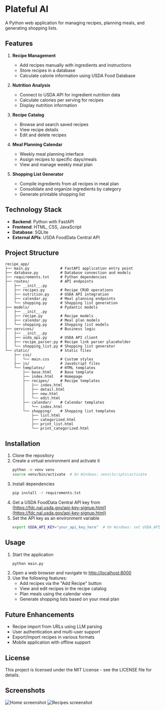 # Plateful AI

A Python web application for managing recipes, planning meals, and generating shopping lists.

## Features

1. **Recipe Management**
   - Add recipes manually with ingredients and instructions
   - Store recipes in a database
   - Calculate calorie information using USDA Food Database

2. **Nutrition Analysis**
   - Connect to USDA API for ingredient nutrition data
   - Calculate calories per serving for recipes
   - Display nutrition information

3. **Recipe Catalog**
   - Browse and search saved recipes
   - View recipe details
   - Edit and delete recipes

4. **Meal Planning Calendar**
   - Weekly meal planning interface
   - Assign recipes to specific days/meals
   - View and manage weekly meal plan

5. **Shopping List Generator**
   - Compile ingredients from all recipes in meal plan
   - Consolidate and organize ingredients by category
   - Generate printable shopping list

## Technology Stack

- **Backend**: Python with FastAPI
- **Frontend**: HTML, CSS, JavaScript
- **Database**: SQLite
- **External APIs**: USDA FoodData Central API

## Project Structure

```
recipe_app/
├── main.py              # FastAPI application entry point
├── database.py          # Database connection and models
├── requirements.txt     # Python dependencies
├── routes/              # API endpoints
│   ├── __init__.py
│   ├── recipes.py       # Recipe CRUD operations
│   ├── nutrition.py     # USDA API integration
│   ├── calendar.py      # Meal planning endpoints
│   └── shopping.py      # Shopping list generation
├── models/              # Pydantic models
│   ├── __init__.py
│   ├── recipe.py        # Recipe models
│   ├── calendar.py      # Meal plan models
│   └── shopping.py      # Shopping list models
├── services/            # Business logic
│   ├── __init__.py
│   ├── usda_api.py      # USDA API client
│   ├── recipe_parser.py # Recipe link parser placeholder
│   └── shopping_list.py # Shopping list generator
└── static/              # Static files
    ├── css/
    │   └── main.css     # Custom styles
    ├── js/              # JavaScript files
    └── templates/       # HTML templates
        ├── base.html    # Base template
        ├── index.html   # Homepage
        ├── recipes/     # Recipe templates
        │   ├── index.html
        │   ├── detail.html
        │   ├── new.html
        │   └── edit.html
        ├── calendar/    # Calendar templates
        │   └── index.html
        └── shopping/    # Shopping list templates
            ├── list.html
            ├── categorized.html
            ├── print_list.html
            └── print_categorized.html
```

## Installation

1. Clone the repository
2. Create a virtual environment and activate it
   ```bash
   python -m venv venv
   source venv/bin/activate  # On Windows: venv\Scripts\activate
   ```
3. Install dependencies
   ```bash
   pip install -r requirements.txt
   ```
4. Get a USDA FoodData Central API key from [https://fdc.nal.usda.gov/api-key-signup.html](https://fdc.nal.usda.gov/api-key-signup.html)
5. Set the API key as an environment variable
   ```bash
   export USDA_API_KEY="your_api_key_here"  # On Windows: set USDA_API_KEY=your_api_key_here
   ```

## Usage

1. Start the application
   ```bash
   python main.py
   ```
2. Open a web browser and navigate to [http://localhost:8000](http://localhost:8000)
3. Use the following features:
   - Add recipes via the "Add Recipe" button
   - View and edit recipes in the recipe catalog
   - Plan meals using the calendar view
   - Generate shopping lists based on your meal plan

## Future Enhancements

- Recipe import from URLs using LLM parsing
- User authentication and multi-user support
- Export/import recipes in various formats
- Mobile application with offline support

## License

This project is licensed under the MIT License - see the LICENSE file for details.

## Screenshots

![Home screenshot](Screenshots/Screenshot%202025-10-17%20at%203.39.29%E2%80%AFPM.png)
![Recipes screenshot](Screenshots/Screenshot%202025-10-17%20at%203.41.35%E2%80%AFPM.png)